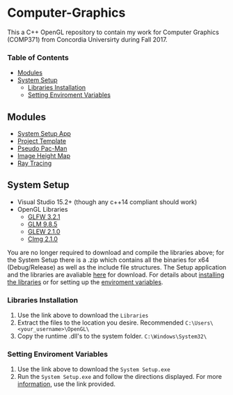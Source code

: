 # Computer-Graphics
This a C++ OpenGL repository to contain my work for Computer Graphics (COMP371) from Concordia Universirty during Fall 2017.

### Table of Contents
- [Modules](#Modules)
- [System Setup](#System-Setup)
  - [Libraries Installation](#Libraries-Installation)
  - [Setting Enviroment Variables](#Setting-Enviroment-Variables)
  
## Modules
- [System Setup App](https://github.com/prince-chrismc/Computer-Graphics/tree/master/System-Setup/System-Setup)
- [Project Template](https://github.com/prince-chrismc/Computer-Graphics/tree/master/System-Setup/Template)
- [Pseudo Pac-Man](https://github.com/prince-chrismc/Computer-Graphics/tree/master/Assignments/Pseudo-PacMan)
- [Image Height Map](https://github.com/prince-chrismc/Computer-Graphics/tree/master/Assignments/Image-Height-Map)
- [Ray Tracing](https://github.com/prince-chrismc/Computer-Graphics/tree/master/Assignments/Ray-Tracing)

## System Setup
- Visual Studio 15.2+ (though any c++14 compliant should work)
- OpenGL Libraries
  - [GLFW 3.2.1](https://github.com/glfw/glfw/releases/tag/3.2.1)
  - [GLM 9.8.5](https://github.com/g-truc/glm/releases/tag/0.9.8.5)
  - [GLEW 2.1.0](https://github.com/nigels-com/glew/releases/tag/glew-2.1.0)
  - [CImg 2.1.0](https://github.com/dtschump/CImg/blob/4182d20c9102fbcc50b04f4780dbc9f5408f1732/CImg.h)
  
You are no longer required to download and compile the libraries above; for the System Setup there is a .zip which contains all the binaries for x64 (Debug/Release) as well as the include file structures. The Setup application and the libraries are avaliable [here](https://github.com/prince-chrismc/Computer-Graphics/releases/tag/Setup-v1.1.1) for download. For details about [installing the libraries](#Libraries-Installation) or for setting up the [enviroment variables](#Setting-Enviroment-Variables).
  
### Libraries Installation
1. Use the link above to download the `Libraries`
2. Extract the files to the location you desire. Recommended `C:\Users\<your_username>\OpenGL\`
3. Copy the runtime .dll's to the system folder. `C:\Windows\System32\`

### Setting Enviroment Variables
1. Use the link above to download the `System Setup.exe`
2. Run the `System Setup.exe` and follow the directions displayed. For more [information](https://github.com/prince-chrismc/Computer-Graphics/blob/master/System-Setup/README.md), use the link provided.
